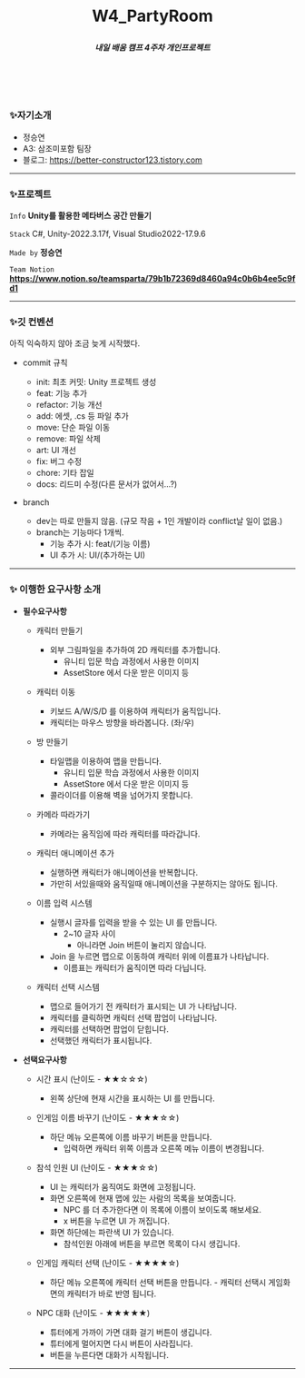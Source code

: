 <br/>
<br/>

# <p align="center"> **W4_PartyRoom**  </p>

##### <p align="center"> <b> 내일 배움 캠프 4주차 개인프로젝트 </b>

<br/>
<br/>

<br/>

### ✨자기소개

- 정승연 
- A3: 삼조미포함 팀장
- 블로그: https://better-constructor123.tistory.com

---

### ✨프로젝트  

 `Info` **Unity를 활용한 메타버스 공간 만들기**

 `Stack` C#, Unity-2022.3.17f, Visual Studio2022-17.9.6   

 `Made by` **정승연** 
 
`Team Notion`  **https://www.notion.so/teamsparta/79b1b72369d8460a94c0b6b4ee5c9fd1** 

---

### ✨깃 컨벤션
아직 익숙하지 않아 조금 늦게 시작했다.

- commit 규칙
    - init: 최초 커밋: Unity 프로젝트 생성
    - feat: 기능 추가
    - refactor: 기능 개선
    - add: 에셋, .cs 등 파일 추가
    - move: 단순 파일 이동
    - remove: 파일 삭제
    - art: UI 개선
    - fix: 버그 수정
    - chore: 기타 잡일
    - docs: 리드미 수정(다른 문서가 없어서...?)
 
- branch
    - dev는 따로 만들지 않음. (규모 작음 + 1인 개발이라 conflict날 일이 없음.)
    - branch는 기능마다 1개씩.
        - 기능 추가 시: feat/(기능 이름)
        - UI 추가 시: UI/(추가하는 UI)

---

### ✨ 이행한 요구사항 소개

- **필수요구사항**
    - 캐릭터 만들기
        - 외부 그림파일을 추가하여 2D 캐릭터를 추가합니다.
            - 유니티 입문 학습 과정에서 사용한 이미지
            - AssetStore 에서 다운 받은 이미지 등

    - 캐릭터 이동
        - 키보드 A/W/S/D 를 이용하여 캐릭터가 움직입니다.
        - 캐릭터는 마우스 방향을 바라봅니다. (좌/우)
         
    - 방 만들기
        - 타일맵을 이용하여 맵을 만듭니다.
            - 유니티 입문 학습 과정에서 사용한 이미지
            - AssetStore 에서 다운 받은 이미지 등
        - 콜라이더를 이용해 벽을 넘어가지 못합니다.
          
    - 카메라 따라가기
        - 카메라는 움직임에 따라 캐릭터를 따라갑니다.

    - 캐릭터 애니메이션 추가
        - 실행하면 캐릭터가 애니메이션을 반복합니다.
        - 가만히 서있을때와 움직일때 애니메이션을 구분하지는 않아도 됩니다.
          
    - 이름 입력 시스템
        - 실행시 글자를 입력을 받을 수 있는 UI 를 만듭니다.
            - 2~10 글자 사이
                - 아니라면 Join 버튼이 눌리지 않습니다.
        - Join 을 누르면 맵으로 이동하여 캐릭터 위에 이름표가 나타납니다.
            - 이름표는 캐릭터가 움직이면 따라 다닙니다.
              
    - 캐릭터 선택 시스템
       - 맵으로 들어가기 전 캐릭터가 표시되는 UI 가 나타납니다.
        - 캐릭터를 클릭하면 캐릭터 선택 팝업이 나타납니다.
        - 캐릭터를 선택하면 팝업이 닫힙니다.
        - 선택했던 캐릭터가 표시됩니다.

          
- **선택요구사항**
    - 시간 표시 (난이도 - ★★☆☆☆)
      - 왼쪽 상단에 현재 시간을 표시하는 UI 를 만듭니다.
        
    - 인게임 이름 바꾸기 (난이도 - ★★★☆☆)
       - 하단 메뉴 오른쪽에 이름 바꾸기 버튼을 만듭니다.
            - 입력하면 캐릭터 위쪽 이름과 오른쪽 메뉴 이름이 변경됩니다.
              
    - 참석 인원 UI (난이도 - ★★★☆☆)
        - UI 는 캐릭터가 움직여도 화면에 고정됩니다.
        - 화면 오른쪽에 현재 맵에 있는 사람의 목록을 보여줍니다.
            - NPC 를 더 추가한다면 이 목록에 이름이 보이도록 해보세요.
            - x 버튼을 누르면 UI 가 꺼집니다.
        - 화면 하단에는 파란색 UI 가 있습니다.
            - 참석인원 아래에 버튼을 부르면 목록이 다시 생깁니다.
              
    - 인게임 캐릭터 선택 (난이도 - ★★★★☆)
      - 하단 메뉴 오른쪽에 캐릭터 선택 버튼을 만듭니다.
            - 캐릭터 선택시 게임화면의 캐릭터가 바로 반영 됩니다.
        
    - NPC 대화 (난이도 - ★★★★★)
        - 튜터에게 가까이 가면 대화 걸기 버튼이 생깁니다.
        - 튜터에게 멀어지면 다시 버튼이 사라집니다.
        - 버튼을 누른다면 대화가 시작됩니다.

--- 
